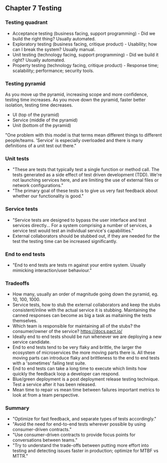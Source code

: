 ## Chapter 7 Testing

### Testing quadrant

* Acceptance testing (business facing, support programming) - Did we build the right thing? Usually automated.
* Exploratory testing (business facing, critique product) - Usability; how can I break the system? Usually manual.
* Unit testing (technology facing, support programming) - Did we build it right? Usually automated.
* Property testing (technology facing, critique product) - Response time; scalability; performance; security tools.

### Testing pyramid

As you move up the pyramid, increasing scope and more confidence, testing time increases.
As you move down the pyramid, faster better isolation, testing time decreases.

* UI (top of the pyramid)
* Service (middle of the pyramid)
* Unit (bottom of the pyramid)

"One problem with this model is that terms mean different things to different people/teams. 'Service' is especially overloaded and there is many definitions of a unit test out there."

### Unit tests

* "These are tests that typically test a single function or method call. The tests generated as a side effect of test driven development (TDD). We're not launching services here, and are limiting the use of external files or network configurations."
* "The primary goal of these tests is to give us very fast feedback about whether our functionality is good."

### Service tests

* "Service tests are designed to bypass the user interface and test services directly... For a system comprising a number of services, a service test would test an individual service's capabilities."
* External collaborators should be stubbed out, if they are needed for the test the testing time can be increased significantly.

### End to end tests

* "End to end tests are tests rn against your entire system. Usually mimicking interaction/user behaviour."

### Tradeoffs

* How many, usually an order of magnitude going down the pyramid, eg. 10, 100, 1000.
* Service tests, how to stub the external collaborators and keep the stubs consistent/inline with the actual service it is stubbing. Maintaining the canned responses can become as big a task as maitaining the tests themselves.
* Which team is responsible for maintaining all of the stubs? the consumer/owner of the service? https://docs.pact.io/
* Ideally end to end tests should be run whenever we are deploying a new service candidate.
* End to end tests tend to be very flaky and brittle, the larger the ecosystem of microservices the more moving parts there is. All these moving parts can introduce flaky and brittleness to the end to end tests with a 'sometimes' failing test suite.
* End to end tests can take a long time to execute which limits how quickly the feedback loop a developer can respond.
* Blue/green deployment is a post deployment release testing technique. Test a service after it has been released.
* Mean time to repair vs mean time between failures important metrics to look at from a team perspective.

### Summary

* "Optimize for fast feedback, and separate types of tests accordingly."
* "Avoid the need for end-to-end tests wherever possible by using consumer-driven contracts."
* "Use consumer-driven contracts to provide focus points for conversations between teams."
* "Try to understand the trade-offs between putting more effort into testing and detecting issues faster in production; optimize for MTBF vs MTTR."


